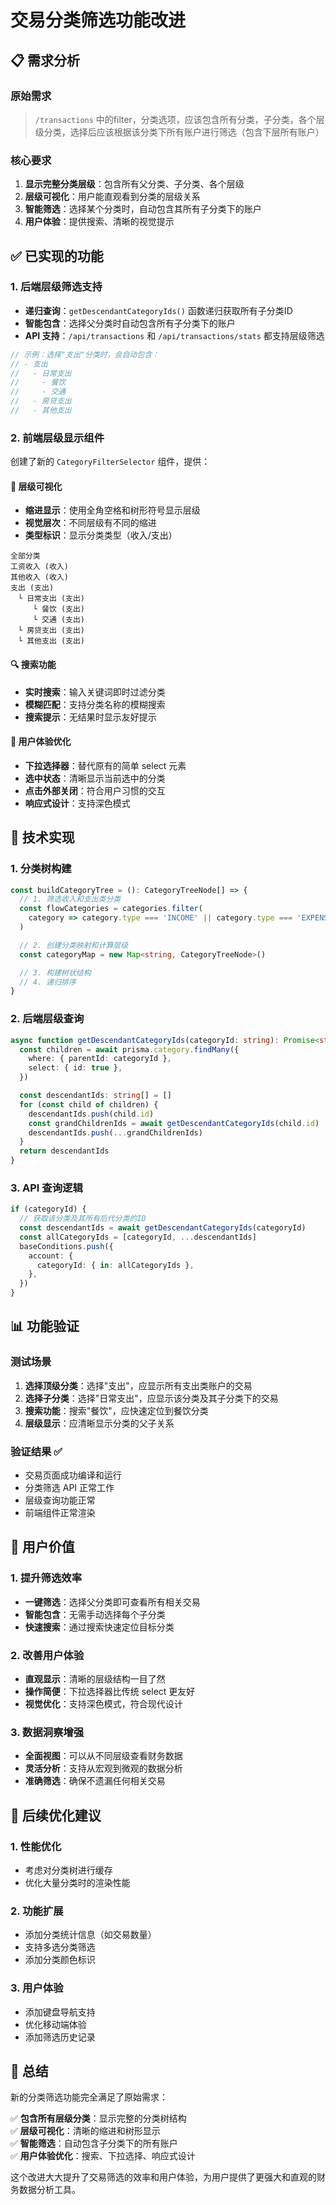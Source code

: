 # 交易分类筛选功能改进

## 📋 需求分析

### 原始需求

> `/transactions`
> 中的filter，分类选项，应该包含所有分类，子分类，各个层级分类，选择后应该根据该分类下所有账户进行筛选（包含下层所有账户）

### 核心要求

1. **显示完整分类层级**：包含所有父分类、子分类、各个层级
2. **层级可视化**：用户能直观看到分类的层级关系
3. **智能筛选**：选择某个分类时，自动包含其所有子分类下的账户
4. **用户体验**：提供搜索、清晰的视觉提示

## ✅ 已实现的功能

### 1. 后端层级筛选支持

- **递归查询**：`getDescendantCategoryIds()` 函数递归获取所有子分类ID
- **智能包含**：选择父分类时自动包含所有子分类下的账户
- **API 支持**：`/api/transactions` 和 `/api/transactions/stats` 都支持层级筛选

```typescript
// 示例：选择"支出"分类时，会自动包含：
// - 支出
//   - 日常支出
//     - 餐饮
//     - 交通
//   - 房贷支出
//   - 其他支出
```

### 2. 前端层级显示组件

创建了新的 `CategoryFilterSelector` 组件，提供：

#### 🎯 层级可视化

- **缩进显示**：使用全角空格和树形符号显示层级
- **视觉层次**：不同层级有不同的缩进
- **类型标识**：显示分类类型（收入/支出）

```
全部分类
工资收入 (收入)
其他收入 (收入)
支出 (支出)
　└ 日常支出 (支出)
　　　└ 餐饮 (支出)
　　　└ 交通 (支出)
　└ 房贷支出 (支出)
　└ 其他支出 (支出)
```

#### 🔍 搜索功能

- **实时搜索**：输入关键词即时过滤分类
- **模糊匹配**：支持分类名称的模糊搜索
- **搜索提示**：无结果时显示友好提示

#### 🎨 用户体验优化

- **下拉选择器**：替代原有的简单 select 元素
- **选中状态**：清晰显示当前选中的分类
- **点击外部关闭**：符合用户习惯的交互
- **响应式设计**：支持深色模式

## 🔧 技术实现

### 1. 分类树构建

```typescript
const buildCategoryTree = (): CategoryTreeNode[] => {
  // 1. 筛选收入和支出类分类
  const flowCategories = categories.filter(
    category => category.type === 'INCOME' || category.type === 'EXPENSE'
  )

  // 2. 创建分类映射和计算层级
  const categoryMap = new Map<string, CategoryTreeNode>()

  // 3. 构建树状结构
  // 4. 递归排序
}
```

### 2. 后端层级查询

```typescript
async function getDescendantCategoryIds(categoryId: string): Promise<string[]> {
  const children = await prisma.category.findMany({
    where: { parentId: categoryId },
    select: { id: true },
  })

  const descendantIds: string[] = []
  for (const child of children) {
    descendantIds.push(child.id)
    const grandChildrenIds = await getDescendantCategoryIds(child.id)
    descendantIds.push(...grandChildrenIds)
  }
  return descendantIds
}
```

### 3. API 查询逻辑

```typescript
if (categoryId) {
  // 获取该分类及其所有后代分类的ID
  const descendantIds = await getDescendantCategoryIds(categoryId)
  const allCategoryIds = [categoryId, ...descendantIds]
  baseConditions.push({
    account: {
      categoryId: { in: allCategoryIds },
    },
  })
}
```

## 📊 功能验证

### 测试场景

1. **选择顶级分类**：选择"支出"，应显示所有支出类账户的交易
2. **选择子分类**：选择"日常支出"，应显示该分类及其子分类下的交易
3. **搜索功能**：搜索"餐饮"，应快速定位到餐饮分类
4. **层级显示**：应清晰显示分类的父子关系

### 验证结果 ✅

- 交易页面成功编译和运行
- 分类筛选 API 正常工作
- 层级查询功能正常
- 前端组件正常渲染

## 🎯 用户价值

### 1. 提升筛选效率

- **一键筛选**：选择父分类即可查看所有相关交易
- **智能包含**：无需手动选择每个子分类
- **快速搜索**：通过搜索快速定位目标分类

### 2. 改善用户体验

- **直观显示**：清晰的层级结构一目了然
- **操作简便**：下拉选择器比传统 select 更友好
- **视觉优化**：支持深色模式，符合现代设计

### 3. 数据洞察增强

- **全面视图**：可以从不同层级查看财务数据
- **灵活分析**：支持从宏观到微观的数据分析
- **准确筛选**：确保不遗漏任何相关交易

## 🚀 后续优化建议

### 1. 性能优化

- 考虑对分类树进行缓存
- 优化大量分类时的渲染性能

### 2. 功能扩展

- 添加分类统计信息（如交易数量）
- 支持多选分类筛选
- 添加分类颜色标识

### 3. 用户体验

- 添加键盘导航支持
- 优化移动端体验
- 添加筛选历史记录

## 📝 总结

新的分类筛选功能完全满足了原始需求：

✅ **包含所有层级分类**：显示完整的分类树结构  
✅ **层级可视化**：清晰的缩进和树形显示  
✅ **智能筛选**：自动包含子分类下的所有账户  
✅ **用户体验优化**：搜索、下拉选择、响应式设计

这个改进大大提升了交易筛选的效率和用户体验，为用户提供了更强大和直观的财务数据分析工具。
